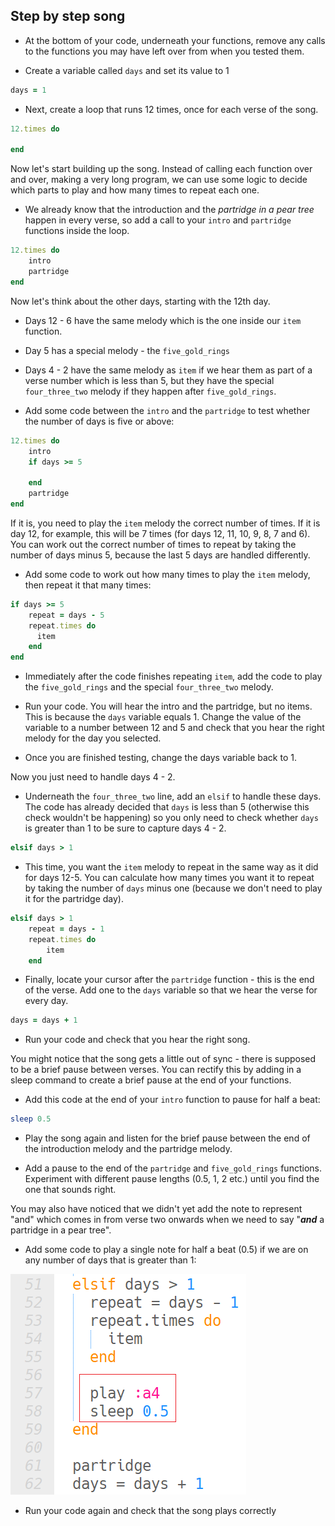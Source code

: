 ## Step by step song

+ At the bottom of your code, underneath your functions, remove any calls to the functions you may have left over from when you tested them.

+ Create a variable called `days` and set its value to 1

```ruby
days = 1
```

+ Next, create a loop that runs 12 times, once for each verse of the song.

```ruby
12.times do

end
```

Now let's start building up the song. Instead of calling each function over and over, making a very long program, we can use some logic to decide which parts to play and how many times to repeat each one.

+ We already know that the introduction and the _partridge in a pear tree_ happen in every verse, so add a call to your `intro` and `partridge` functions inside the loop.

```ruby
12.times do
    intro
    partridge
end
```

Now let's think about the other days, starting with the 12th day.

+ Days 12 - 6 have the same melody which is the one inside our `item` function.
+ Day 5 has a special melody - the `five_gold_rings`
+ Days 4 - 2 have the same melody as `item` if we hear them as part of a verse number which is less than 5, but they have the special `four_three_two` melody if they happen after `five_gold_rings`.

+ Add some code between the `intro` and the `partridge` to test whether the number of days is five or above:

```ruby
12.times do
    intro
    if days >= 5

    end
    partridge
end
```

If it is, you need to play the `item` melody the correct number of times. If it is day 12, for example, this will be 7 times (for days 12, 11, 10, 9, 8, 7 and 6). You can work out the correct number of times to repeat by taking the number of days minus 5, because the last 5 days are handled differently.

+ Add some code to work out how many times to play the `item` melody, then repeat it that many times:

```ruby
if days >= 5
    repeat = days - 5
    repeat.times do
      item
    end
end
```

+ Immediately after the code finishes repeating `item`, add the code to play the `five_gold_rings` and the special `four_three_two` melody.

+ Run your code. You will hear the intro and the partridge, but no items. This is because the `days` variable equals 1. Change the value of the variable to a number between 12 and 5 and check that you hear the right melody for the day you selected.

+ Once you are finished testing, change the days variable back to 1.

Now you just need to handle days 4 - 2.

+ Underneath the `four_three_two` line, add an `elsif` to handle these days. The code has already decided that `days` is less than 5 (otherwise this check wouldn't be happening) so you only need to check whether `days` is greater than 1 to be sure to capture days 4 - 2.

```ruby
elsif days > 1

```

+ This time, you want the `item` melody to repeat in the same way as it did for days 12-5. You can calculate how many times you want it to repeat by taking the number of `days` minus one (because we don't need to play it for the partridge day).

```ruby
elsif days > 1
    repeat = days - 1
    repeat.times do
        item
    end
```

+ Finally, locate your cursor after the `partridge` function - this is the end of the verse. Add one to the `days` variable so that we hear the verse for every day.

```ruby
days = days + 1
```

+ Run your code and check that you hear the right song.

You might notice that the song gets a little out of sync - there is supposed to be a brief pause between verses. You can rectify this by adding in a sleep command to create a brief pause at the end of your functions.

+ Add this code at the end of your `intro` function to pause for half a beat:

```ruby
sleep 0.5
```

+ Play the song again and listen for the brief pause between the end of the introduction melody and the partridge melody.

+ Add a pause to the end of the `partridge` and `five_gold_rings` functions. Experiment with different pause lengths (0.5, 1, 2 etc.) until you find the one that sounds right.

You may also have noticed that we didn't yet add the note to represent "and" which comes in from verse two onwards when we need to say "_**and**_ a partridge in a pear tree".

+ Add some code to play a single note for half a beat (0.5) if we are on any number of days that is greater than 1:

![And note](images/and-note.png)

+ Run your code again and check that the song plays correctly
